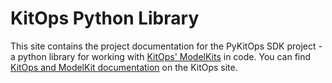 # KitOps Python Library

This site contains the project documentation for the PyKitOps SDK project - a python library for working with [KitOps' ModelKits](https://kitops.ml) in code. You can find [KitOps and ModelKit documentation](https://kitops.ml/docs/overview.html) on the KitOps site.

<!--@include: pykitops/before-you-begin.md-->
